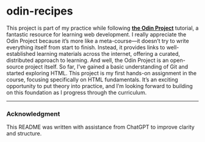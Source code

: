 # odin-recipes
This project is part of my practice while following [**the Odin Project**](https://www.theodinproject.com/paths/foundations/courses/foundations) tutorial, a fantastic resource for learning web development. I really appreciate the Odin Project because it’s more like a meta-course—it doesn’t try to write everything itself from start to finish. Instead, it provides links to well-established learning materials across the internet, offering a curated, distributed approach to learning. And well, the Odin Project is an open-source project itself.
So far, I’ve gained a basic understanding of Git and started exploring HTML. This project is my first hands-on assignment in the course, focusing specifically on HTML fundamentals. It’s an exciting opportunity to put theory into practice, and I’m looking forward to building on this foundation as I progress through the curriculum.

---
### Acknowledgment

This README was written with assistance from ChatGPT to improve clarity and structure.
